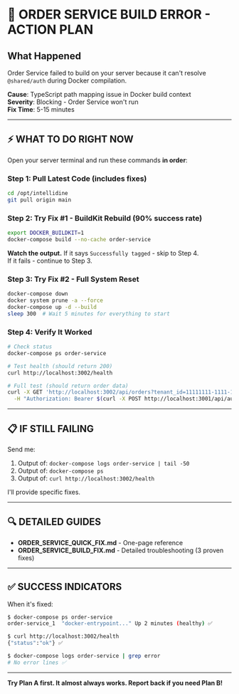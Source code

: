 # 🎯 ORDER SERVICE BUILD ERROR - ACTION PLAN

## What Happened
Order Service failed to build on your server because it can't resolve `@shared/auth` during Docker compilation.

**Cause**: TypeScript path mapping issue in Docker build context  
**Severity**: Blocking - Order Service won't run  
**Fix Time**: 5-15 minutes

---

## ⚡ WHAT TO DO RIGHT NOW

Open your server terminal and run these commands **in order**:

### Step 1: Pull Latest Code (includes fixes)
```bash
cd /opt/intellidine
git pull origin main
```

### Step 2: Try Fix #1 - BuildKit Rebuild (90% success rate)
```bash
export DOCKER_BUILDKIT=1
docker-compose build --no-cache order-service
```

**Watch the output.** If it says `Successfully tagged` - skip to Step 4.  
If it fails - continue to Step 3.

### Step 3: Try Fix #2 - Full System Reset
```bash
docker-compose down
docker system prune -a --force
docker-compose up -d --build
sleep 300  # Wait 5 minutes for everything to start
```

### Step 4: Verify It Worked
```bash
# Check status
docker-compose ps order-service

# Test health (should return 200)
curl http://localhost:3002/health

# Full test (should return order data)
curl -X GET 'http://localhost:3002/api/orders?tenant_id=11111111-1111-1111-1111-111111111111' \
  -H "Authorization: Bearer $(curl -X POST http://localhost:3001/api/auth/customer/request-otp -d '{"phone":"7777777777"}' -H 'Content-Type: application/json' | jq -r '.data')"
```

---

## 📋 IF STILL FAILING

Send me:
1. Output of: `docker-compose logs order-service | tail -50`
2. Output of: `docker-compose ps`
3. Output of: `curl http://localhost:3002/health`

I'll provide specific fixes.

---

## 🔍 DETAILED GUIDES

- **ORDER_SERVICE_QUICK_FIX.md** - One-page reference
- **ORDER_SERVICE_BUILD_FIX.md** - Detailed troubleshooting (3 proven fixes)

---

## ✅ SUCCESS INDICATORS

When it's fixed:

```bash
$ docker-compose ps order-service
order-service_1  "docker-entrypoint..." Up 2 minutes (healthy) ✅

$ curl http://localhost:3002/health
{"status":"ok"} ✅

$ docker-compose logs order-service | grep error
# No error lines ✅
```

---

**Try Plan A first. It almost always works. Report back if you need Plan B!**
